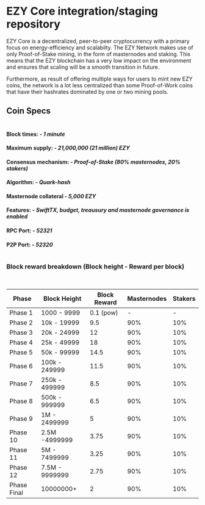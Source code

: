 # EZY Core integration/staging repository

EZY Core is a decentralized, peer-to-peer cryptocurrency with a primary focus on energy-efficiency and scalabilty. The EZY Network makes use of only Proof-of-Stake mining, in the form of masternodes and staking. This means that the EZY blockchain has a very low impact on the environment and ensures that scaling will be a smooth transition in future. 

Furthermore, as result of offering multiple ways for users to mint new EZY coins, the network is a lot less centralized than some Proof-of-Work coins that have their hashrates dominated by one or two mining pools.

## Coin Specs

#

#### Block times: - *1 minute* 
#### Maximum supply: - *21,000,000 (21 million) EZY*
#### Consensus mechanism: - *Proof-of-Stake (80% masternodes, 20% stakers)*
#### Algorithm: - *Quark-hash* 
#### Masternode collateral - *5,000 EZY*  
#### Features: - *SwiftTX, budget, treausury and masternode governance is enabled* 
#### RPC Port: - *52321* 
#### P2P Port: - *52320* 

#

### Block reward breakdown (Block height - Reward per block)

<br/>

| Phase  | Block Height | Block Reward | Masternodes | Stakers |  
| ------------- | ------------- | ------------- | ------------- | ------------- | 
| Phase 1	| 1000 - 9999	| 0.1 (pow)	| -	| - |  
| Phase 2	| 10k - 19999	| 9.5	| 90%	| 10% | 
| Phase 3	| 20k - 24999	| 12	| 90%	| 10% | 
| Phase 4	| 25k - 49999	| 18	| 90%	| 10% | 
| Phase 5	| 50k - 99999	| 14.5	| 90%	| 10% | 
| Phase 6	| 100k - 249999	| 11.5	| 90%	| 10% | 
| Phase 7	| 250k - 499999	| 8.5	| 90%	| 10% | 
| Phase 8	| 500k - 999999	| 6.5	| 90%	| 10% | 
| Phase 9	| 1M - 2499999	| 5 | 90%	| 10% | 
| Phase 10 | 2.5M -4999999	| 3.75	| 90%	| 10% | 
| Phase 11	| 5M - 7499999	| 3.25	| 90%	| 10% | 
| Phase 12 | 7.5M - 9999999	| 2.75	| 90%	| 10% | 
| Phase Final	| 10000000+	| 2	| 90%	| 10% | 


